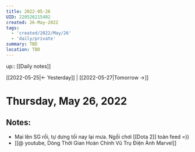 ```yaml
---
title: 2022-05-26
UID: 220526215402
created: 26-May-2022
tags:
  - 'created/2022/May/26'
  - 'daily/private'
summary: TBD
location: TBD
---
```


up:: [[Daily notes]]

[[2022-05-25|<- Yesterday]] | [[2022-05-27|Tomorrow ->]]
# Thursday, May 26, 2022

## Notes:
- Mai lên SG rồi, tự dưng tối nay lại mưa. Ngồi chơi [[Dota 2]]  toàn feed =))
- [[@ youtube, Dòng Thời Gian Hoàn Chỉnh Vũ Trụ Điện Ảnh Marvel]]

